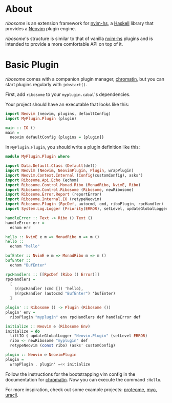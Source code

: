 # About

*ribosome* is an extension framework for [nvim-hs], a [Haskell] library that
provides a [Neovim] plugin engine.

*ribosome*'s structure is similar to that of vanilla [nvim-hs] plugins and is
intended to provide a more comfortable API on top of it.

# Basic Plugin

*ribosome* comes with a companion plugin manager, [chromatin], but you can
start plugins regularly with `jobstart()`.

First, add `ribosome` to your `myplugin.cabal`'s dependencies.

Your project should have an executable that looks like this:

```haskell
import Neovim (neovim, plugins, defaultConfig)
import MyPlugin.Plugin (plugin)

main :: IO ()
main =
  neovim defaultConfig {plugins = [plugin]}
```

In `MyPlugin.Plugin`, you should write a plugin definition like this:

```haskell
module MyPlugin.Plugin where

import Data.Default.Class (Default(def))
import Neovim (Neovim, NeovimPlugin, Plugin, wrapPlugin)
import Neovim.Context.Internal (Config(customConfig), asks')
import Ribosome.Api.Echo (echom)
import Ribosome.Control.Monad.Ribo (MonadRibo, NvimE, Ribo)
import Ribosome.Control.Ribosome (Ribosome, newRibosome)
import Ribosome.Error.Report (reportError)
import Ribosome.Internal.IO (retypeNeovim)
import Ribosome.Plugin (RpcDef, autocmd, cmd, riboPlugin, rpcHandler)
import System.Log.Logger (Priority(ERROR), setLevel, updateGlobalLogger)

handleError :: Text -> Ribo () Text ()
handleError err =
  echom err

hello :: NvimE e m => MonadRibo m => m ()
hello ::
  echom "hello"

bufEnter :: NvimE e m => MonadRibo m => m ()
bufEnter ::
  echom "BufEnter"

rpcHandlers :: [[RpcDef (Ribo () Error)]]
rpcHandlers =
  [
    $(rpcHandler (cmd []) 'hello),
    $(rpcHandler (autocmd "BufEnter") 'bufEnter)
  ]

plugin' :: Ribosome () -> Plugin (Ribosome ())
plugin' env =
  riboPlugin "myplugin" env rpcHandlers def handleError def

initialize :: Neovim e (Ribosome Env)
initialize = do
  liftIO $ updateGlobalLogger "Neovim.Plugin" (setLevel ERROR)
  ribo <- newRibosome "myplugin" def
  retypeNeovim (const ribo) (asks' customConfig)

plugin :: Neovim e NeovimPlugin
plugin =
  wrapPlugin . plugin' =<< initialize
```

Follow the instructions for the bootstrapping vim config in the documentation
for [chromatin].
Now you can execute the command `:Hello`.

For more inspiration, check out some example projects: [proteome], [myo],
[uracil].

[nvim-hs]: https://github.com/neovimhaskell/nvim-hs
[Haskell]: https://www.haskell.org
[proteome]: https://github.com/tek/proteome
[myo]: https://github.com/tek/myo
[uracil]: https://github.com/tek/uracil
[chromatin]: https://github.com/tek/chromatin
[nvim-hs]: https://github.com/neovimhaskell/nvim-hs
[Neovim]: https://github.com/neovim/neovim
